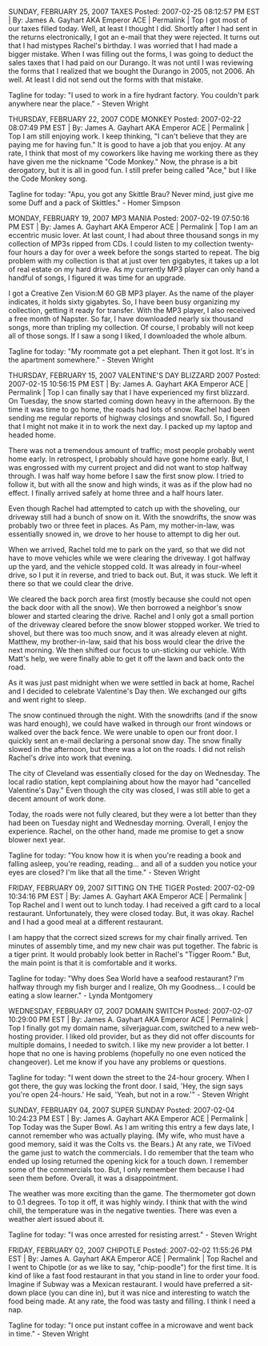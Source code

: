 SUNDAY, FEBRUARY 25, 2007
TAXES
Posted: 2007-02-25 08:12:57 PM EST | By: James A. Gayhart AKA Emperor ACE | Permalink | Top 
I got most of our taxes filled today. Well, at least I thought I did. Shortly after I had sent in the returns electronically, I got an e-mail that they were rejected. It turns out that I had mistypes Rachel's birthday. I was worried that I had made a bigger mistake. When I was filling out the forms, I was going to deduct the sales taxes that I had paid on our Durango. It was not until I was reviewing the forms that I realized that we bought the Durango in 2005, not 2006. Ah well. At least I did not send out the forms with that mistake.

Tagline for today: "I used to work in a fire hydrant factory. You couldn't park anywhere near the place." - Steven Wright

THURSDAY, FEBRUARY 22, 2007
CODE MONKEY
Posted: 2007-02-22 08:07:49 PM EST | By: James A. Gayhart AKA Emperor ACE | Permalink | Top 
I am still enjoying work. I keep thinking, "I can't believe that they are paying me for having fun." It is good to have a job that you enjoy. At any rate, I think that most of my coworkers like having me working there as they have given me the nickname "Code Monkey." Now, the phrase is a bit derogatory, but it is all in good fun. I still prefer being called "Ace," but I like the Code Monkey song.

Tagline for today: "Apu, you got any Skittle Brau? Never mind, just give me some Duff and a pack of Skittles." - Homer Simpson

MONDAY, FEBRUARY 19, 2007
MP3 MANIA
Posted: 2007-02-19 07:50:16 PM EST | By: James A. Gayhart AKA Emperor ACE | Permalink | Top 
I am an eccentric music lover. At last count, I had about three thousand songs in my collection of MP3s ripped from CDs. I could listen to my collection twenty-four hours a day for over a week before the songs started to repeat. The big problem with my collection is that at just over ten gigabytes, it takes up a lot of real estate on my hard drive. As my currently MP3 player can only hand a handful of songs, I figured it was time for an upgrade.

I got a Creative Zen Vision:M 60 GB MP3 player. As the name of the player indicates, it holds sixty gigabytes. So, I have been busy organizing my collection, getting it ready for transfer. With the MP3 player, I also received a free month of Napster. So far, I have downloaded nearly six thousand songs, more than tripling my collection. Of course, I probably will not keep all of those songs. If I saw a song I liked, I downloaded the whole album.

Tagline for today: "My roommate got a pet elephant. Then it got lost. It's in the apartment somewhere." - Steven Wright

THURSDAY, FEBRUARY 15, 2007
VALENTINE'S DAY BLIZZARD 2007
Posted: 2007-02-15 10:56:15 PM EST | By: James A. Gayhart AKA Emperor ACE | Permalink | Top 
I can finally say that I have experienced my first blizzard. On Tuesday, the snow started coming down heavy in the afternoon. By the time it was time to go home, the roads had lots of snow. Rachel had been sending me regular reports of highway closings and snowfall. So, I figured that I might not make it in to work the next day. I packed up my laptop and headed home.

There was not a tremendous amount of traffic; most people probably went home early. In retrospect, I probably should have gone home early. But, I was engrossed with my current project and did not want to stop halfway through. I was half way home before I saw the first snow plow. I tried to follow it, but with all the snow and high winds, it was as if the plow had no effect. I finally arrived safely at home three and a half hours later.

Even though Rachel had attempted to catch up with the shoveling, our driveway still had a bunch of snow on it. With the snowdrifts, the snow was probably two or three feet in places. As Pam, my mother-in-law, was essentially snowed in, we drove to her house to attempt to dig her out.

When we arrived, Rachel told me to park on the yard, so that we did not have to move vehicles while we were clearing the driveway. I got halfway up the yard, and the vehicle stopped cold. It was already in four-wheel drive, so I put it in reverse, and tried to back out. But, it was stuck. We left it there so that we could clear the drive.

We cleared the back porch area first (mostly because she could not open the back door with all the snow). We then borrowed a neighbor's snow blower and started clearing the drive. Rachel and I only got a small portion of the driveway cleared before the snow blower stopped worker. We tried to shovel, but there was too much snow, and it was already eleven at night. Matthew, my brother-in-law, said that his boss would clear the drive the next morning. We then shifted our focus to un-sticking our vehicle. With Matt's help, we were finally able to get it off the lawn and back onto the road.

As it was just past midnight when we were settled in back at home, Rachel and I decided to celebrate Valentine's Day then. We exchanged our gifts and went right to sleep.

The snow continued through the night. With the snowdrifts (and if the snow was hard enough), we could have walked in through our front windows or walked over the back fence. We were unable to open our front door. I quickly sent an e-mail declaring a personal snow day. The snow finally slowed in the afternoon, but there was a lot on the roads. I did not relish Rachel's drive into work that evening.

The city of Cleveland was essentially closed for the day on Wednesday. The local radio station, kept complaining about how the mayor had "cancelled Valentine's Day." Even though the city was closed, I was still able to get a decent amount of work done.

Today, the roads were not fully cleared, but they were a lot better than they had been on Tuesday night and Wednesday morning. Overall, I enjoy the experience. Rachel, on the other hand, made me promise to get a snow blower next year.

Tagline for today: "You know how it is when you're reading a book and falling asleep, you're reading, reading... and all of a sudden you notice your eyes are closed? I'm like that all the time." - Steven Wright

FRIDAY, FEBRUARY 09, 2007
SITTING ON THE TIGER
Posted: 2007-02-09 10:34:16 PM EST | By: James A. Gayhart AKA Emperor ACE | Permalink | Top 
Rachel and I went out to lunch today. I had received a gift card to a local restaurant. Unfortunately, they were closed today. But, it was okay. Rachel and I had a good meal at a different restaurant.

I am happy that the correct sized screws for my chair finally arrived. Ten minutes of assembly time, and my new chair was put together. The fabric is a tiger print. It would probably look better in Rachel's "Tigger Room." But, the main point is that it is comfortable and it works.

Tagline for today: "Why does Sea World have a seafood restaurant? I'm halfway through my fish burger and I realize, Oh my Goodness... I could be eating a slow learner." - Lynda Montgomery

WEDNESDAY, FEBRUARY 07, 2007
DOMAIN SWITCH
Posted: 2007-02-07 10:29:00 PM EST | By: James A. Gayhart AKA Emperor ACE | Permalink | Top 
I finally got my domain name, silverjaguar.com, switched to a new web-hosting provider. I liked old provider, but as they did not offer discounts for multiple domains, I needed to switch. I like my new provider a lot better. I hope that no one is having problems (hopefully no one even noticed the changeover). Let me know if you have any problems or questions.

Tagline for today: "I went down the street to the 24-hour grocery. When I got there, the guy was locking the front door. I said, 'Hey, the sign says you're open 24-hours.' He said, 'Yeah, but not in a row.'" - Steven Wright

SUNDAY, FEBRUARY 04, 2007
SUPER SUNDAY
Posted: 2007-02-04 10:24:23 PM EST | By: James A. Gayhart AKA Emperor ACE | Permalink | Top 
Today was the Super Bowl. As I am writing this entry a few days late, I cannot remember who was actually playing. (My wife, who must have a good memory, said it was the Colts vs. the Bears.) At any rate, we TiVoed the game just to watch the commercials. I do remember that the team who ended up losing returned the opening kick for a touch down. I remember some of the commercials too. But, I only remember them because I had seen them before. Overall, it was a disappointment.

The weather was more exciting than the game. The thermometer got down to 0.1 degrees. To top it off, it was highly windy. I think that with the wind chill, the temperature was in the negative twenties. There was even a weather alert issued about it.

Tagline for today: "I was once arrested for resisting arrest." - Steven Wright

FRIDAY, FEBRUARY 02, 2007
CHIPOTLE
Posted: 2007-02-02 11:55:26 PM EST | By: James A. Gayhart AKA Emperor ACE | Permalink | Top 
Rachel and I went to Chipotle (or as we like to say, "chip-poodle") for the first time. It is kind of like a fast food restaurant in that you stand in line to order your food. Imagine if Subway was a Mexican restaurant. I would have preferred a sit-down place (you can dine in), but it was nice and interesting to watch the food being made. At any rate, the food was tasty and filling. I think I need a nap.

Tagline for today: "I once put instant coffee in a microwave and went back in time." - Steven Wright